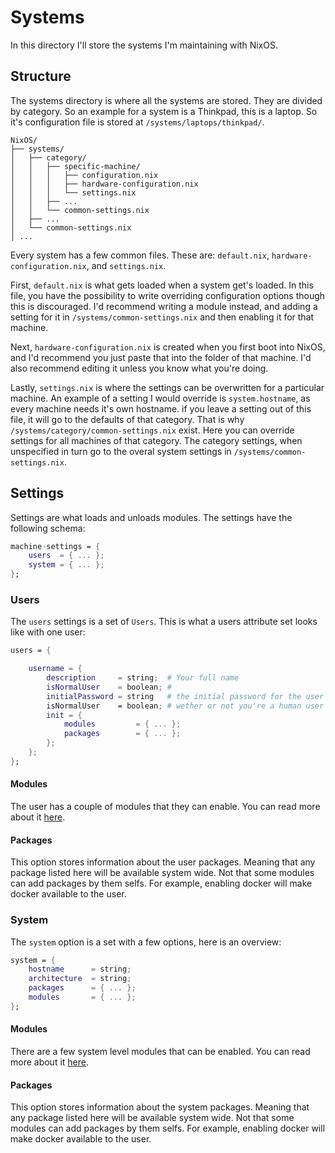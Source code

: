 # Systems
In this directory I'll store the systems I'm maintaining with NixOS. 

## Structure
The systems directory is where all the systems are stored. They are divided by category. So an example for a system is a Thinkpad, this is a laptop. So it's configuration file is stored at `/systems/laptops/thinkpad/`. 

```
NixOS/
├── systems/
│   ├── category/
│   │   ├── specific-machine/
│   │   │   ├── configuration.nix
│   │   │   ├── hardware-configuration.nix
│   │   │   └── settings.nix
│   │   ├── ... 
│   │   └── common-settings.nix
│   ├── ... 
│   └── common-settings.nix
│ ...
```

Every system has a few common files. These are: `default.nix`, `hardware-configuration.nix`, and `settings.nix`. 

First, `default.nix` is what gets loaded when a system get's loaded. In this file, you have the possibility to write overriding configuration options though this is discouraged. I'd recommend writing a module instead, and adding a setting for it in `/systems/common-settings.nix` and then enabling it for that machine.

Next, `hardware-configuration.nix` is created when you first boot into NixOS, and I'd recommend you just paste that into the folder of that machine. I'd also recommend editing it unless you know what you're doing.

Lastly, `settings.nix` is where the settings can be overwritten for a particular machine. An example of a setting I would override is `system.hostname`, as every machine needs it's own hostname. if you leave a setting out of this file, it will go to the defaults of that category. That is why `/systems/category/common-settings.nix` exist. Here you can override settings for all machines of that category. The category settings, when unspecified in turn go to the overal system settings in `/systems/common-settings.nix`.

## Settings
Settings are what loads and unloads modules. The settings have the following schema:
```NIX
machine-settings = {
    users  = { ... };
    system = { ... };
};
```

### Users
The `users` settings is a set of `Users`. This is what a users attribute set looks like with one user:
```NIX
users = {

    username = {
        description     = string;  # Your full name
        isNormalUser    = boolean; #
        initialPassword = string   # the initial password for the user
        isNormalUser    = boolean; # wether or not you're a human user
        init = {
            modules         = { ... };
            packages        = { ... };
        };
    };
};
```

#### Modules
The user has a couple of modules that they can enable. You can read more about it [here](../modules/README.md).

#### Packages
This option stores information about the user packages. Meaning that any package listed here will be available system wide. Not that some modules can add packages by them selfs. For example, enabling docker will make docker available to the user.

### System
The `system` option is a set with a few options, here is an overview:
```NIX
system = {
    hostname      = string;
    architecture  = string;
    packages      = { ... };
    modules       = { ... }; 
};
```

#### Modules
There are a few system level modules that can be enabled. You can read more about it [here](../modules/README.md).

#### Packages
This option stores information about the system packages. Meaning that any package listed here will be available system wide. Not that some modules can add packages by them selfs. For example, enabling docker will make docker available to the user.
